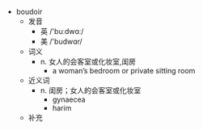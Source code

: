 - boudoir
  - 发音
    - 英 /'buːdwɑː/
    - 美 /'budwɑr/
  - 词义
    - n. 女人的会客室或化妆室,闺房
      - a woman’s bedroom or private sitting room
  - 近义词
    - n. 闺房；女人的会客室或化妆室
      - gynaecea
      - harim
  - 补充